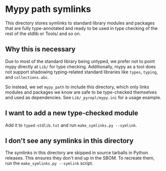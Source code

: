 # Mypy path symlinks

This directory stores symlinks to standard library modules and packages
that are fully type-annotated and ready to be used in type checking of
the rest of the stdlib or Tools/ and so on.

## Why this is necessary
Due to most of the standard library being untyped, we prefer not to
point mypy directly at `Lib/` for type checking.  Additionally, mypy
as a tool does not support shadowing typing-related standard libraries
like `types`, `typing`, and `collections.abc`.

So instead, we set `mypy_path` to include this directory,
which only links modules and packages we know are safe to be
type-checked themselves and used as dependencies.  See
`Lib/_pyrepl/mypy.ini` for a usage example.

## I want to add a new type-checked module
Add it to `typed-stdlib.txt` and run `make_symlinks.py --symlink`.

## I don't see any symlinks in this directory
The symlinks in this directory are skipped in source tarballs
in Python releases. This ensures they don't end up in the SBOM. To
recreate them, run the `make_symlinks.py --symlink` script.
